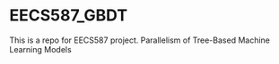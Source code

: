 # EECS587_GBDT
This is a repo for EECS587 project. Parallelism of Tree-Based Machine Learning Models
